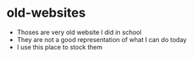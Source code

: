 # old-websites
- Thoses are very old website I did in school
- They are not a good representation of what I can do today
- I use this place to stock them